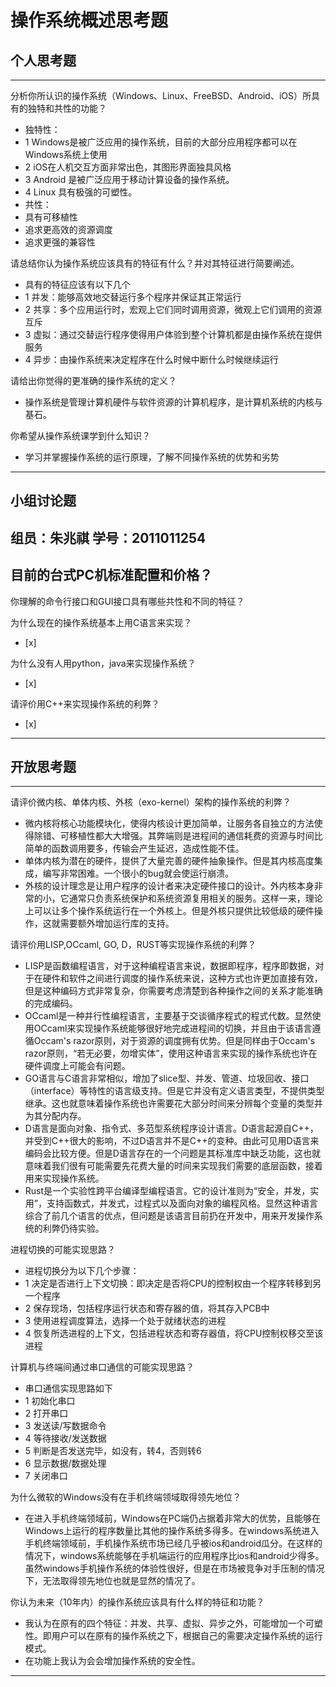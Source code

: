 # 操作系统概述思考题

## 个人思考题

---

分析你所认识的操作系统（Windows、Linux、FreeBSD、Android、iOS）所具有的独特和共性的功能？
- 独特性：
- 1 Windows是被广泛应用的操作系统，目前的大部分应用程序都可以在Windows系统上使用
- 2 iOS在人机交互方面非常出色，其图形界面独具风格
- 3 Android 是被广泛应用于移动计算设备的操作系统。
- 4 Linux 具有极强的可塑性。
- 共性：
- 具有可移植性
- 追求更高效的资源调度
- 追求更强的兼容性

>  

请总结你认为操作系统应该具有的特征有什么？并对其特征进行简要阐述。
- 具有的特征应该有以下几个
- 1 并发：能够高效地交替运行多个程序并保证其正常运行
- 2 共享：多个应用运行时，宏观上它们同时调用资源，微观上它们调用的资源互斥
- 3 虚拟：通过交替运行程序使得用户体验到整个计算机都是由操作系统在提供服务
- 4 异步：由操作系统来决定程序在什么时候中断什么时候继续运行

>   

请给出你觉得的更准确的操作系统的定义？
- 操作系统是管理计算机硬件与软件资源的计算机程序，是计算机系统的内核与基石。

>   

你希望从操作系统课学到什么知识？
- 学习并掌握操作系统的运行原理，了解不同操作系统的优势和劣势

>   

---

## 小组讨论题
组员：朱兆祺 学号：2011011254
---

目前的台式PC机标准配置和价格？
- 

> 

你理解的命令行接口和GUI接口具有哪些共性和不同的特征？

> 

为什么现在的操作系统基本上用C语言来实现？
- [x]  

>  

为什么没有人用python，java来实现操作系统？
- [x]  

>  

请评价用C++来实现操作系统的利弊？
- [x]  

>  

---

## 开放思考题

---

请评价微内核、单体内核、外核（exo-kernel）架构的操作系统的利弊？
- 微内核将核心功能模块化，使得内核设计更加简单，让服务各自独立的方法使得除错、可移植性都大大增强。其弊端则是进程间的通信耗费的资源与时间比简单的函数调用要多，传输会产生延迟，造成性能不佳。
- 单体内核为潜在的硬件，提供了大量完善的硬件抽象操作。但是其内核高度集成，编写非常困难。一个很小的bug就会使运行崩溃。
- 外核的设计理念是让用户程序的设计者来决定硬件接口的设计。外内核本身非常的小，它通常只负责系统保护和系统资源复用相关的服务。这样一来，理论上可以让多个操作系统运行在一个外核上。但是外核只提供比较低级的硬件操作，这就需要额外增加运行库的支持。
>  

请评价用LISP,OCcaml, GO, D，RUST等实现操作系统的利弊？
- LISP是函数编程语言，对于这种编程语言来说，数据即程序，程序即数据，对于在硬件和软件之间进行调度的操作系统来说，这种方式也许更加直接有效，但是这种编码方式非常复杂，你需要考虑清楚到各种操作之间的关系才能准确的完成编码。
- OCcaml是一种并行性编程语言，主要基于交谈循序程式的程式代数。显然使用OCcaml来实现操作系统能够很好地完成进程间的切换，并且由于该语言遵循Occam's razor原则，对于资源的调度拥有优势。但是同样由于Occam's razor原则，“若无必要，勿增实体”，使用这种语言来实现的操作系统也许在硬件调度上可能会有问题。
- GO语言与C语言非常相似，增加了slice型、并发、管道、垃圾回收、接口（interface）等特性的语言级支持。但是它并没有定义语言类型，不提供类型继承。这也就意味着操作系统也许需要花大部分时间来分辨每个变量的类型并为其分配内存。
- D语言是面向对象、指令式、多范型系统程序设计语言。D语言起源自C++，并受到C++很大的影响，不过D语言并不是C++的变种。由此可见用D语言来编码会比较方便。但是D语言存在的一个问题是其标准库中缺乏功能，这也就意味着我们很有可能需要先花费大量的时间来实现我们需要的底层函数，接着用来实现操作系统。
- Rust是一个实验性跨平台编译型编程语言。它的设计准则为“安全，并发，实用”，支持函数式，并发式，过程式以及面向对象的编程风格。显然这种语言综合了前几个语言的优点，但问题是该语言目前扔在开发中，用来开发操作系统的利弊仍待实验。

>  

进程切换的可能实现思路？
- 进程切换分为以下几个步骤：
- 1 决定是否进行上下文切换：即决定是否将CPU的控制权由一个程序转移到另一个程序
- 2 保存现场，包括程序运行状态和寄存器的值，将其存入PCB中
- 3 使用进程调度算法，选择一个处于就绪状态的进程
- 4 恢复所选进程的上下文，包括进程状态和寄存器值，将CPU控制权移交至该进程

>  

计算机与终端间通过串口通信的可能实现思路？
- 串口通信实现思路如下
- 1 初始化串口
- 2 打开串口
- 3 发送读/写数据命令
- 4 等待接收/发送数据
- 5 判断是否发送完毕，如没有，转4，否则转6
- 6 显示数据/数据处理
- 7 关闭串口

>  

为什么微软的Windows没有在手机终端领域取得领先地位？
- 在进入手机终端领域前，Windows在PC端仍占据着非常大的优势，且能够在Windows上运行的程序数量比其他的操作系统多得多。在windows系统进入手机终端领域前，手机操作系统市场已经几乎被ios和android瓜分。在这样的情况下，windows系统能够在手机端运行的应用程序比ios和android少得多。虽然windows手机操作系统的体验性很好，但是在市场被竞争对手压制的情况下，无法取得领先地位也就是显然的情况了。

>  

你认为未来（10年内）的操作系统应该具有什么样的特征和功能？
- 我认为在原有的四个特征：并发、共享、虚拟、异步之外，可能增加一个可塑性。即用户可以在原有的操作系统之下，根据自己的需要决定操作系统的运行模式。
- 在功能上我认为会会增加操作系统的安全性。

>  

---

